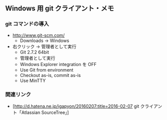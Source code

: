 ## Windows 用 git クライアント・メモ


### git コマンドの導入

* http://www.git-scm.com/
  * Downloads -> Windows
* 右クリック → 管理者として実行
  * Git 2.7.2 64bit
  * 管理者として実行
  * Windows Explorer integration を OFF
  * Use Git from environment
  * Checkout as-is, commit as-is
  * Use MinTTY


### 関連リンク

* [http://d.hatena.ne.jp/igapyon/20160207:title=2016-02-07 git クライアント「Atlassian SourceTree」]
